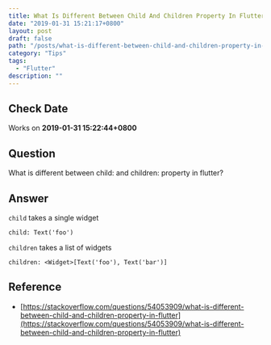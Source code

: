 ```yaml
---
title: What Is Different Between Child And Children Property In Flutter
date: "2019-01-31 15:21:17+0800"
layout: post
draft: false
path: "/posts/what-is-different-between-child-and-children-property-in-flutter---2019-01-31"
category: "Tips"
tags:
  - "Flutter"
description: ""
---
```


## Check Date

Works on **2019-01-31 15:22:44+0800**

## Question

What is different between child: and children: property in flutter?

## Answer

`child` takes a single widget

`child: Text('foo')`

`children` takes a list of widgets

`children: <Widget>[Text('foo'), Text('bar')]`

## Reference

- [https://stackoverflow.com/questions/54053909/what-is-different-between-child-and-children-property-in-flutter](https://stackoverflow.com/questions/54053909/what-is-different-between-child-and-children-property-in-flutter)
